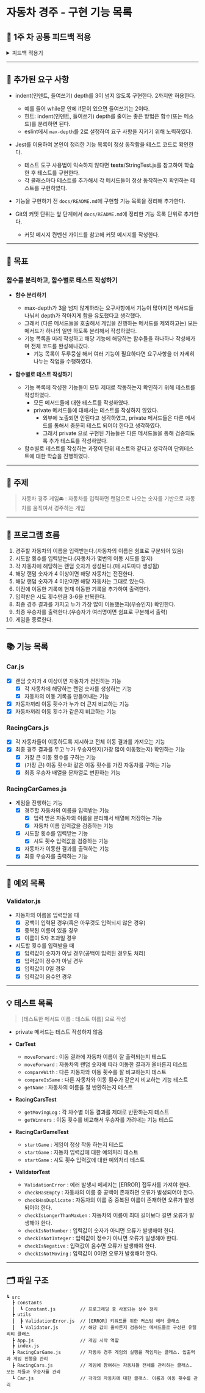 # 자동차 경주 - 구현 기능 목록

## 🔎 1주 차 공통 피드백 적용 
<details>
<summary>피드백 적용기</summary>

### 커밋 메세지를 의미있게 작성한다.
- 커밋 메세지 컨벤션을 적용해 feat, refactor와 같은 prefix들을 이용해서 어떤 역할을 했는지 바로 알 수 있게 하였다.
- feat(변경된 파일명) 형식을 통해 어떤 파일이 수정되었는지도 알려주었다. 1주차에 어떤 파일이 수정되었는지 확인이 어렵다고 느껴서 추가하게 되었다.

### git을 통해 관리할 자원에 대해서도 고려한다.
- node_modules, package.json, 등을 .gitignore에 추가해 git에 추가되지 않도록 하였다.
- git add .을 사용하지 않고 어떤 부분을 커밋 할 것인지 확인 후 스테이지에 올리는 방식으로 커밋을 진행했다.

### Pull Request를 보내기 전 브랜치를 확인한다.
- 기능 구현을 위해 새로 만든 yui880 브랜치에서 작업하고 푸시하였다.

### 이름을 통해 의도를 드러낸다.
- 1주차 코드리뷰에서 이름에 대한 조언을 많이 받아서 변수,메서드 명을 짓는데 많은 시간을 들였다.
- 값을 가져온다면 get, 데이터를 가지고 새로운 값을 만든다면 make, 검증할 때는 check 동사를 사용하는 등 이름만 보고 무슨 역할을 하는지 바로 알아볼 수 있게 하였다.
  
  ```js
  this.#getCarNamesInput();
  this.#makeSplitCarNames(carNames);
  checkHasEmpty(userInput);
  ```
  
- 인스턴스명도 클래스와 연관있는 이름을 지어서 어떤 역할을 하는지 드러내주었다.
  
  ```js
  this.#racingCars = new RacingCars(carNameList);
  ```
  
- 코드 작성시 많이 사용되고, 읽기 편한 단어를 사용해서 이름을 짓기 위해 노력하였다.
  
  ```js
  const numsOfAttempts = 0 
  const attemptCount = 0 // number Of 보다 Count가 더 친숙
  ```
  
- 호출하면서 반복되는 단어들은 삭제하였다.
  
  ```js
  this.racingCars.#getRacingCarsMovingLog() // 호출시 racingCars라는 단어가 중복됨
  this.racingCars.#getMovingLog() // 수정 
  ```

### 축약하지 않는다.
- 이름을 통해 어떤일을 하는지 정확하게 드러나도록 작성하였다.
- 중요한 단어들은 축약하거나 삭제하지 않고 코드 작성시 잘 사용되는 length -> len 같은 경우에만 축약해서 사용하였다.
  
  ```
  static checkIsLongerThanMaxLen(userInput){...}
  ```

### 공백도 코딩 컨벤션이다 / 공백 라인을 의미있게 사용한다
- return이 있는 메서드의 경우 return 윗줄에 공백을 추가해서 return 값이 무엇인지 확실히 보여주었다.
  - 두 줄인 메서드의 경우에는 공백을 추가하지 않았다. 코드가 한눈에 들어오기 때문에 공백 없이도 가독성이 좋다고 생각했기 때문이다.
  
  ```js
   async #getCarNamesInput() {
    const carNames = await Console.readLineAsync(MESSAGE.enterCarNames);
    const splitCarNames = this.#makeSplitCarNames(carNames);
    this.#validateCarNamesInput(splitCarNames);

    return splitCarNames;
  }
  ```
  
  ```js
  async startGame() {
    const carNameList = await this.#getCarNamesInput();
    const attemptCount = await this.#getAttemptInput();

    this.#racingCars = new RacingCars(carNameList);
    this.#repeatMovement(attemptCount);

    Console.print(this.#racingCars.getWinners());
  }
  ```
- test 코드에서 given, when, then 사이에도 공백을 넣어서 역할을 정확히 구분해주었다.
  
  ```js
  test.each([
    { names: ['pobi'], random: [3], output: 'pobi : ' },
    { names: ['pobi', 'yuna', 'lisa'], random: [2, 4, 6], output: 'pobi : \nyuna : -\nlisa : -' },
  ])('각 차수별 이동 결과를 제대로 반환하는지 테스트', ({ names, random, output }) => {
    // given
    mockRandoms(random);

    // when
    const racingCars = new RacingCars(names);
    const result = racingCars.getMovingLog();

    // then
    expect(result).toBe(output);
  });
  ```

### space와 tab을 혼용하지 않는다.
- space로 통일해서 사용하였다.
- prettier를 통해 space로 작성될 수 있도록 규칙을 작성해주었다.
  
  ```
  // .prettierrc
  {
  "useTabs": false,
  "tabWidth": 2,
  }
  ```

### 의미없는 주석을 달지 않는다.
- 좋은 코드란 메서드명, 클래스명, 변수명을 통해 의도가 드러나는 코드라고 생각한다. 그래서 네이밍을 하는데 많은 노력을 들였고, 주석은 최대한 작성하지 않았다.
- 이번주 자동차 경주 게임 프로그램에는 test에 작성된 given-when-then 주석을 제외하고 코드를 설명하는 주석을 작성하지 않았다

### linter와 Code Formatter의 기능을 활용한다.
- eslint를 설치해서 사용하였다. airbnb 자바스크립트 스타일 가이드를 기준으로 사용하였다. `npm init @eslint/config`
  
  ```
  // .eslintrc.cjs
  
  module.exports = {
  env: {
    browser: true,
    es2021: true,
  },
  extends: ['airbnb-base', 'prettier'],
  overrides: [
    {
      env: {
        node: true,
        jest: true,
      },
      files: [
        '.eslintrc.{js,cjs}',
      ],
      parserOptions: {
        sourceType: 'script',
      },
    },
  ],
  parserOptions: {
    ecmaVersion: 'latest',
    sourceType: 'module',
  },
  rules: {
    'max-depth': ['error', 2],
  },
  };
  ```
  
- prettier를 설치해서 사용하였다. `npm i prettier eslint-config-prettier`
  
  ```
  // prettierrc
  
  {
  "singleQuote": true,
  "semi": true,
  "useTabs": false,
  "tabWidth": 2,
  "trailingComma": "all",
  "printWidth": 100,
  "bracketSpacing": true,
  "arrowParens": "always",
  "endOfLine": "auto"
  }
  ```

### EOL(End Of Line)
- prettier에서 EOL를 auto로 설정해주었다.
  
  ```
  {'endOfLine': 'auto'}
  ```

### 불필요한 console.log를 남기지 않는다.
- 디버깅 이후에 바로 삭제해서 console.log가 남지 않도록 신경썼다.
- 출력에 사용되는 MissionUtils.Console은 현재 RacingCarGame에만 import 되어있다.

### JavaScript에서 제공하는 API를 적극 활용한다.
- Array.from, join, repeat, includes, 템플릿 리터럴과 같은 자바스크립트 기능들을 적극 사용하였다. 덕분에 깔끔하고 간단하게 원하는 기능을 구현할 수 있었다.
  
  ```js
  if (userInput.includes('')) {
      throw new ValidationError(ERROR.hasEmpty);
    }
  ```
  
</details>

---
## 📢 추가된 요구 사항 

- indent(인덴트, 들여쓰기) depth를 3이 넘지 않도록 구현한다. 2까지만 허용한다.
  - 예를 들어 while문 안에 if문이 있으면 들여쓰기는 2이다.
  - 힌트: indent(인덴트, 들여쓰기) depth를 줄이는 좋은 방법은 함수(또는 메소드)를 분리하면 된다.
  - eslint에서 `max-depth`를 2로 설정하여 요구 사항을 지키기 위해 노력하였다.


- Jest를 이용하여 본인이 정리한 기능 목록이 정상 동작함을 테스트 코드로 확인한다.
  - 테스트 도구 사용법이 익숙하지 않다면 __tests__/StringTest.js를 참고하여 학습한 후 테스트를 구현한다.
  - 각 클래스마다 테스트를 추가해서 각 메서드들이 정상 동작하는지 확인하는 테스트를 구현하였다.


- 기능을 구현하기 전 `docs/README.md`에 구현할 기능 목록을 정리해 추가한다.
- Git의 커밋 단위는 앞 단계에서 `docs/README.md`에 정리한 기능 목록 단위로 추가한다.
  - 커밋 메시지 컨벤션 가이드를 참고해 커밋 메시지를 작성한다.

---
## 🚀 목표 
### 함수를 분리하고, 함수별로 테스트 작성하기 

- **함수 분리하기** 
  - max-depth가 3을 넘지 않게하라는 요구사항에서 기능이 많아지면 메서드들 나눠서 depth가 작아지게 함을 유도했다고 생각했다.
  - 그래서 (다른 메서드들을 호출해서 게임을 진행하는 메서드를 제외하고는) 모든 메서드가 하나의 일만 하도록 분리해서 작성하였다.
  - 기능 목록을 미리 작성하고 해당 기능에 해당하는 함수들을 하나하나 작성해가며 전체 코드를 완성해나갔다.
    - 기능 목록이 두루뭉실 해서 여러 기능이 필요하다면 요구사항을 더 자세히 나누는 작업을 수행하였다.


- **함수별로 테스트 작성하기**
  - 기능 목록에 작성한 기능들이 모두 제대로 작동하는지 확인하기 위해 테스트를 작성하였다.
    - 모든 메서드들에 대한 테스트를 작성하였다.
    - private 메서드들에 대해서는 테스트를 작성하지 않았다. 
      - 외부에 노출되면 안된다고 생각하였고, private 메서드들은 다른 메서드를 통해서 충분히 테스트 되어야 한다고 생각하였다. 
      - 그래서 private 으로 구현된 기능들은 다른 메서드들을 통해 검증되도록 추가 테스트를 작성하였다.
  - 함수별로 테스트를 작성하는 과정이 단위 테스트와 같다고 생각하여 단위테스트에 대한 학습을 진행하였다.


---
## 📌 주제

> 자동차 경주 게임🚘 : 자동차를 입력하면 랜덤으로 나오는 숫자를 기반으로 자동차를 움직여서 경주하는 게임

---
## 📍 프로그램 흐름

1. 경주할 자동차의 이름을 입력받는다.(자동차의 이름은 쉼표로 구분되어 있음)
2. 시도할 횟수를 입력받는다.(자동차가 몇번의 이동 시도를 할지)
3. 각 자동차에 해당하는 랜덤 숫자가 생성된다.(매 시도마다 생성됨)
4. 해당 랜덤 숫자가 4 이상이면 해당 자동차는 전진한다.
5. 해당 랜덤 숫자가 4 미만이면 해당 자동차는 그대로 있는다.
6. 이전에 이동한 기록에 현재 이동한 기록을 추가하여 출력한다.
7. 입력받은 시도 횟수만큼 3-6을 반복한다.
8. 최종 경주 결과를 가지고 누가 가장 많이 이동했는지(우승인지) 확인한다.
9. 최종 우승자를 출력한다.(우승자가 여러명이면 쉼표로 구분해서 출력)
10. 게임을 종료한다.

---
## 📚 기능 목록

### Car.js
- [x] 랜덤 숫자가 4 이상이면 자동차가 전진하는 기능
  - [x] 각 자동차에 해당하는 랜덤 숫자를 생성하는 기능
  - [x] 자동차의 이동 기록을 만들어내는 기능
- [x] 자동차끼리 이동 횟수가 누가 더 큰지 비교하는 기능
- [x] 자동차끼리 이동 횟수가 같은지 비교하는 기능

### RacingCars.js
- [x] 각 자동차들이 이동하도록 지시하고 전체 이동 결과를 가져오는 기능
- [x] 최종 경주 결과를 두고 누가 우승자인지(가장 많이 이동했는지) 확인하는 기능
  - [x] 가장 큰 이동 횟수를 구하는 기능 
  - [x] (가장 큰) 이동 횟수와 같은 이동 횟수를 가진 자동차를 구하는 기능
  - [x] 최종 우승자 배열을 문자열로 변환하는 기능  

### RacingCarGames.js
- 게임을 진행하는 기능
  - [x] 경주할 자동차의 이름을 입력받는 기능 
    - [x] 입력 받은 자동차의 이름을 분리해서 배열에 저장하는 기능 
    - [x] 자동차 이름 입력값을 검증하는 기능
  - [x] 시도할 횟수를 입력받는 기능
    - [x] 시도 횟수 입력값을 검증하는 기능
  - [x] 자동차가 이동한 결과를 출력하는 기능
  - [x] 최종 우승자를 출력하는 기능

---
## 📒 예외 목록

### Validator.js
- 자동차의 이름을 입력받을 때
  - [x] 공백이 입력된 경우(혹은 아무것도 입력되지 않은 경우) 
  - [x] 중복된 이름이 있을 경우
  - [x] 이름이 5자 초과일 경우
- 시도할 횟수를 입력받을 때 
  - [x] 입력값이 숫자가 아닐 경우(공백이 입력된 경우도 처리)
  - [x] 입력값이 정수가 아닐 경우
  - [x] 입력값이 0일 경우
  - [x] 입력값이 음수인 경우
 
---
## 💡 테스트 목록

> [테스트한 메서드 이름 : 테스트 이름] 으로 작성 

- private 메서드는 테스트 작성하지 않음


- **CarTest**
  - `moveForward` : 이동 결과에 자동차 이름이 잘 출력되는지 테스트
  - `moveForward` : 자동차의 랜덤 숫자에 따라 이동한 결과가 올바른지 테스트
  - `compareWith` : 다른 자동차와 이동 횟수를 잘 비교하는지 테스트
  - `compareIsSame` : 다른 자동차와 이동 횟수가 같은지 비교하는 기능 테스트
  - `getName` : 자동차의 이름을 잘 반환하는지 테스트


- **RacingCarsTest**
  - `getMovingLog` : 각 차수별 이동 결과를 제대로 반환하는지 테스트
  - `getWinners` : 이동 횟수를 비교해서 우승자를 가려내는 기능 테스트 


- **RacingCarGameTest**
  - `startGame` : 게임이 정상 작동 하는지 테스트 
  - `startGame` : 자동차 입력값에 대한 예외처리 테스트
  - `startGame` : 시도 횟수 입력값에 대한 예외처리 테스트 


- **ValidatorTest**
  - `ValidationError` : 에러 발생시 메세지는 [ERROR] 접두사를 가져야 한다.
  - `checkHasEmpty` : 자동차의 이름 중 공백이 존재하면 오류가 발생되어야 한다.
  - `checkHasDuplicate` : 자동차의 이름 중 중복된 이름이 존재하면 오류가 발생되어야 한다.
  - `checkIsLongerThanMaxLen` : 자동차의 이름이 최대 길이보다 길면 오류가 발생해야 한다.
  - `checkIsNotNumber` : 입력값이 숫자가 아니면 오류가 발생해야 한다.
  - `checkIsNotInteger` : 입력값이 정수가 아니면 오류가 발생해야 한다.
  - `checkIsNegative` : 입력값이 음수면 오류가 발생해야 한다.
  - `checkIsNotMoving` : 입력값이 0이면 오류가 발생해야 한다.


---
## 🗂 파일 구조

```
┗ src
  ┣ constants
  ┃  ┗ Constant.js         // 프로그래밍 중 사용되는 상수 정리
  ┣ utils
  ┃  ┣ ValidationError.js  // [ERROR] 키워드를 위한 커스텀 에러 클래스
  ┃  ┗ Validator.js        // 해당 값이 올바른지 검증하는 메서드들로 구성된 유틸리티 클래스
  ┣ App.js                 // 게임 시작 역할 
  ┣ index.js            
  ┣ RacingCarGame.js       // 자동차 경주 게임의 실행을 책임지는 클래스. 입출력과 게임 진행을 관리
  ┣ RacingCars.js          // 게임에 참여하는 자동차들 전체를 관리하는 클래스. 모든 차들과 우승자를 관리
  ┗ Car.js                 // 각각의 자동차에 대한 클래스. 이름과 이동 횟수를 관리
``` 